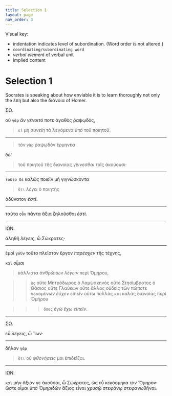 ```yaml
---
title: Selection 1
layout: page
nav_order: 3
---
```



<link rel="stylesheet" type="text/css" href="../css/syntaxhl.css" />

Visual key:


- indentation indicates level of subordination. (Word order is not altered.)
- `coordinating/subordinating word`
- *verbal element* of verbal unit
- <span class="suppl">implied content</span>



# Selection 1

Socrates is speaking about how enviable it is to learn thoroughly not only the ἔπη but also the διάνοια of Homer.


<span class="speaker">ΣΩ</span>.

οὐ `γὰρ` *ἂν γένοιτό* ποτε ἀγαθὸς ῥαψῳδός, 

> `εἰ` μὴ *συνείη* τὰ λεγόμενα ὑπὸ τοῦ ποιητοῦ. 

---

> τὸν `γὰρ` ῥαψῳδὸν ἑρμηνέα 

*δεῖ*

> τοῦ ποιητοῦ τῆς διανοίας *γίγνεσθαι* τοῖς ἀκούουσι· 

---

`τοῦτο δὲ` καλῶς ποιεῖν μὴ γιγνώσκοντα 

> `ὅτι` *λέγει* ὁ ποιητὴς 

ἀδύνατον *<span class="suppl">ἐστί</span>*. 

---

ταῦτα `οὖν` πάντα ἄξια ζηλοῦσθαι *<span class="suppl">ἐστί</span>*.


---

<span class="speaker">ΙΩΝ</span>. 


ἀληθῆ *λέγεις*, ὦ Σώκρατες· 

---

ἐμοὶ `γοῦν` τοῦτο πλεῖστον ἔργον *παρέσχεν* τῆς τέχνης, 

`καὶ` *οἶμαι*

> κάλλιστα ἀνθρώπων *λέγειν* περὶ Ὁμήρου, 

>> `ὡς` οὔτε Μητρόδωρος ὁ Λαμψακηνὸς οὔτε Στησίμβροτος ὁ Θάσιος οὔτε Γλαύκων οὔτε ἄλλος οὐδεὶς τῶν πώποτε γενομένων *ἔσχεν* εἰπεῖν οὕτω πολλὰς καὶ καλὰς διανοίας περὶ Ὁμήρου 

>>> `ὅσας` ἐγώ *<span class="suppl">ἔχω εἰπεῖν</span>*.

---



<span class="speaker">ΣΩ</span>.

 εὖ *λέγεις*, ὦ Ἴων· 
 
 ---
 
 δῆλον `γὰρ` 
 
 > `ὅτι` οὐ *φθονήσεις* μοι ἐπιδεῖξαι.


---


<span class="speaker">ΙΩΝ</span>. 

 `καὶ` μὴν ἄξιόν γε ἀκοῦσαι, ὦ Σώκρατες, ὡς εὖ κεκόσμηκα τὸν Ὅμηρον· ὥστε οἶμαι ὑπὸ Ὁμηριδῶν ἄξιος εἶναι χρυσῷ στεφάνῳ στεφανωθῆναι.

